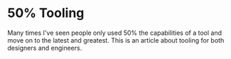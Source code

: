# 50% Tooling

Many times I've seen people only used 50% the capabilities of a tool and move on to the latest and greatest. This is an article about tooling for both designers and engineers.
